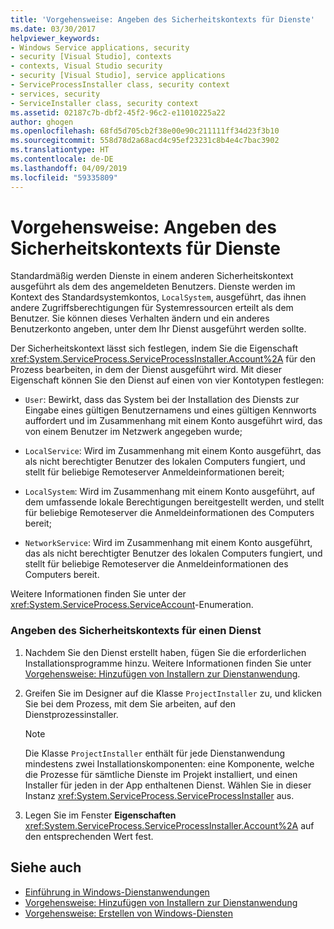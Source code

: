```yaml
---
title: 'Vorgehensweise: Angeben des Sicherheitskontexts für Dienste'
ms.date: 03/30/2017
helpviewer_keywords:
- Windows Service applications, security
- security [Visual Studio], contexts
- contexts, Visual Studio security
- security [Visual Studio], service applications
- ServiceProcessInstaller class, security context
- services, security
- ServiceInstaller class, security context
ms.assetid: 02187c7b-dbf2-45f2-96c2-e11010225a22
author: ghogen
ms.openlocfilehash: 68fd5d705cb2f38e00e90c211111ff34d23f3b10
ms.sourcegitcommit: 558d78d2a68acd4c95ef23231c8b4e4c7bac3902
ms.translationtype: HT
ms.contentlocale: de-DE
ms.lasthandoff: 04/09/2019
ms.locfileid: "59335809"
---
```

# <a name="how-to-specify-the-security-context-for-services"></a>Vorgehensweise: Angeben des Sicherheitskontexts für Dienste
Standardmäßig werden Dienste in einem anderen Sicherheitskontext ausgeführt als dem des angemeldeten Benutzers. Dienste werden im Kontext des Standardsystemkontos, `LocalSystem`, ausgeführt, das ihnen andere Zugriffsberechtigungen für Systemressourcen erteilt als dem Benutzer. Sie können dieses Verhalten ändern und ein anderes Benutzerkonto angeben, unter dem Ihr Dienst ausgeführt werden sollte.  
  
 Der Sicherheitskontext lässt sich festlegen, indem Sie die Eigenschaft <xref:System.ServiceProcess.ServiceProcessInstaller.Account%2A> für den Prozess bearbeiten, in dem der Dienst ausgeführt wird. Mit dieser Eigenschaft können Sie den Dienst auf einen von vier Kontotypen festlegen:  
  
-   `User`: Bewirkt, dass das System bei der Installation des Diensts zur Eingabe eines gültigen Benutzernamens und eines gültigen Kennworts auffordert und im Zusammenhang mit einem Konto ausgeführt wird, das von einem Benutzer im Netzwerk angegeben wurde;  
  
-   `LocalService`: Wird im Zusammenhang mit einem Konto ausgeführt, das als nicht berechtigter Benutzer des lokalen Computers fungiert, und stellt für beliebige Remoteserver Anmeldeinformationen bereit;  
  
-   `LocalSystem`: Wird im Zusammenhang mit einem Konto ausgeführt, auf dem umfassende lokale Berechtigungen bereitgestellt werden, und stellt für beliebige Remoteserver die Anmeldeinformationen des Computers bereit;  
  
-   `NetworkService`: Wird im Zusammenhang mit einem Konto ausgeführt, das als nicht berechtigter Benutzer des lokalen Computers fungiert, und stellt für beliebige Remoteserver die Anmeldeinformationen des Computers bereit.  
  
 Weitere Informationen finden Sie unter der <xref:System.ServiceProcess.ServiceAccount>-Enumeration.  
  
### <a name="to-specify-the-security-context-for-a-service"></a>Angeben des Sicherheitskontexts für einen Dienst  
  
1. Nachdem Sie den Dienst erstellt haben, fügen Sie die erforderlichen Installationsprogramme hinzu. Weitere Informationen finden Sie unter [Vorgehensweise: Hinzufügen von Installern zur Dienstanwendung](../../../docs/framework/windows-services/how-to-add-installers-to-your-service-application.md).  
  
2. Greifen Sie im Designer auf die Klasse `ProjectInstaller` zu, und klicken Sie bei dem Prozess, mit dem Sie arbeiten, auf den Dienstprozessinstaller.  
  
    > [!NOTE]
    >  Die Klasse `ProjectInstaller` enthält für jede Dienstanwendung mindestens zwei Installationskomponenten: eine Komponente, welche die Prozesse für sämtliche Dienste im Projekt installiert, und einen Installer für jeden in der App enthaltenen Dienst. Wählen Sie in dieser Instanz <xref:System.ServiceProcess.ServiceProcessInstaller> aus.  
  
3. Legen Sie im Fenster **Eigenschaften** <xref:System.ServiceProcess.ServiceProcessInstaller.Account%2A> auf den entsprechenden Wert fest.  
  
## <a name="see-also"></a>Siehe auch

- [Einführung in Windows-Dienstanwendungen](../../../docs/framework/windows-services/introduction-to-windows-service-applications.md)
- [Vorgehensweise: Hinzufügen von Installern zur Dienstanwendung](../../../docs/framework/windows-services/how-to-add-installers-to-your-service-application.md)
- [Vorgehensweise: Erstellen von Windows-Diensten](../../../docs/framework/windows-services/how-to-create-windows-services.md)

